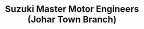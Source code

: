 ---
title: "Suzuki Master Motor Engineers (Johar Town Branch)"
url: /lahore/suzuki-master-motor-engineers-johar-town-branch/
shop: car
---
